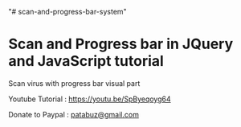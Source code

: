 "# scan-and-progress-bar-system" 

Scan and Progress bar in JQuery and JavaScript tutorial
========================================================

Scan virus with progress bar visual part


Youtube Tutorial : https://youtu.be/SpByeqoyg64


Donate to Paypal : patabuz@gmail.com

